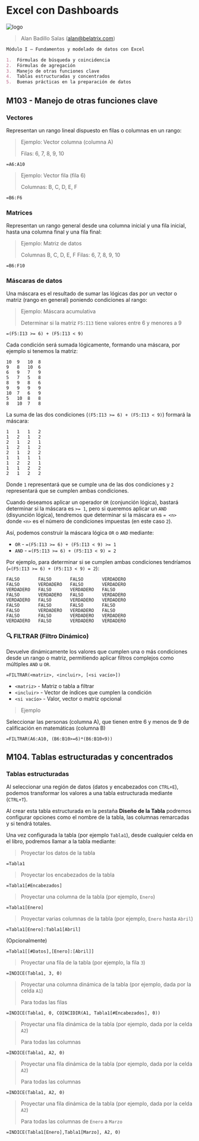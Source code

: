 # Excel con Dashboards

![logo](https://www.belatrix.com/wp-content/uploads/2023/08/belatrix-logosweb-1.png)

> Alan Badillo Salas (alan@belatrix.com)

```markdown
Módulo I – Fundamentos y modelado de datos con Excel

1.	Fórmulas de búsqueda y coincidencia
2.	Fórmulas de agregación
3.	Manejo de otras funciones clave
4.	Tablas estructuradas y concentrados
5.	Buenas prácticas en la preparación de datos
```

## M103 - Manejo de otras funciones clave

### Vectores

Representan un rango lineal dispuesto en filas o columnas en un rango:

> Ejemplo: Vector columna (columna A)
>
> Filas: 6, 7, 8, 9, 10

```excel
=A6:A10
```


> Ejemplo: Vector fila (fila 6)
>
> Columnas: B, C, D, E, F

```excel
=B6:F6
```

### Matrices

Representan un rango general desde una columna inicial y una fila inicial, hasta una columna final y una fila final:

> Ejemplo: Matriz de datos
>
> Columnas B, C, D, E, F
> Filas: 6, 7, 8, 9, 10

```excel
=B6:F10
```

### Máscaras de datos

Una máscara es el resultado de sumar las lógicas das por un vector o matriz (rango en general) poniendo condiciones al rango:

> Ejemplo: Máscara acumulativa
> 
> Determinar si la matriz `F5:I13` tiene valores entre 6 y menores a 9

```excel
=(F5:I13 >= 6) + (F5:I13 < 9) 
```

Cada condición será sumada lógicamente, formando una máscara, por ejemplo si tenemos la matriz:

```text
10	9	10	8
9	8	10	6
6	9	7	9
5	7	5	8
8	9	8	6
9	9	9	9
10	7	6	9
5	10	8	8
8	10	7	8
```

La suma de las dos condiciones (`(F5:I13 >= 6) + (F5:I13 < 9)`) formará la máscara:

```text
1	1	1	2
1	2	1	2
2	1	2	1
1	2	1	2
2	1	2	2
1	1	1	1
1	2	2	1
1	1	2	2
2	1	2	2
```

Donde `1` representará que se cumple una de las dos condiciones y `2` representará que se cumplen ambas condiciones.

Cuando deseamos aplicar un operador `OR` (conjunción lógica), bastará determinar si la máscara es `>= 1`, pero si queremos aplicar un `AND` (disyunción lógica), tendremos que determinar si la máscara es `= <n>` donde `<n>` es el número de condiciones impuestas (en este caso `2`).

Así, podemos construir la máscara lógica `OR` o `AND` mediante:

* `OR` - `=(F5:I13 >= 6) + (F5:I13 < 9) >= 1`
* `AND` - `=(F5:I13 >= 6) + (F5:I13 < 9) = 2`

Por ejemplo, para determinar si se cumplen ambas condiciones tendríamos (`=(F5:I13 >= 6) + (F5:I13 < 9) = 2`):

```text
FALSO       FALSO       FALSO       VERDADERO
FALSO	    VERDADERO	FALSO	    VERDADERO
VERDADERO	FALSO	    VERDADERO	FALSO
FALSO	    VERDADERO	FALSO	    VERDADERO
VERDADERO	FALSO	    VERDADERO	VERDADERO
FALSO	    FALSO	    FALSO	    FALSO
FALSO	    VERDADERO	VERDADERO	FALSO
FALSO	    FALSO	    VERDADERO	VERDADERO
VERDADERO	FALSO	    VERDADERO	VERDADERO
```

### 🔍 FILTRAR (Filtro Dinámico)

Devuelve dinámicamente los valores que cumplen una o más condiciones desde un rango o matriz, permitiendo aplicar filtros complejos como múltiples `AND` u `OR`.

```text
=FILTRAR(<matriz>, <incluir>, [<si vacío>])
```

* `<matriz>` - Matriz o tabla a filtrar
* `<incluir>` - Vector de índices que cumplen la condición
* `<si vacío>` - Valor, vector o matriz opcional

> Ejemplo

Seleccionar las personas (columna A), que tienen entre 6 y menos de 9 de calificación en matemáticas (columna B)

```excel
=FILTRAR(A6:A10, (B6:B10>=6)*(B6:B10<9))
```

## M104. Tablas estructuradas y concentrados

### Tablas estructuradas

Al seleccionar una región de datos (datos y encabezados con `CTRL+E`), podemos transformar los valores a una tabla estructurada mediante (`CTRL+T`).

Al crear esta tabla estructurada en la pestaña **Diseño de la Tabla** podremos configurar opciones como el nombre de la tabla, las columnas remarcadas y si tendrá totales.

Una vez configurada la tabla (por ejemplo `Tabla1`), desde cualquier celda en el libro, podremos llamar a la tabla mediante:

> Proyectar los datos de la tabla

```excel
=Tabla1
```

> Proyectar los encabezados de la tabla

```excel
=Tabla1[#Encabezados]
```

> Proyectar una columna de la tabla (por ejemplo, `Enero`)

```excel
=Tabla1[Enero]
```

> Proyectar varias columnas de la tabla (por ejemplo, `Enero` hasta `Abril`)

```excel
=Tabla1[Enero]:Tabla1[Abril]
```

(Opcionalmente)

```excel
=Tabla1[[#Datos],[Enero]:[Abril]]
```

> Proyectar una fila de la tabla (por ejemplo, la fila `3`)

```excel
=INDICE(Tabla1, 3, 0)
```

> Proyectar una columna dinámica de la tabla (por ejemplo, dada por la celda `A1`)
>
> Para todas las filas

```excel
=INDICE(Tabla1, 0, COINCIDIR(A1, Tabla1[#Encabezados], 0))
```

> Proyectar una fila dinámica de la tabla (por ejemplo, dada por la celda `A2`)
>
> Para todas las columnas

```excel
=INDICE(Tabla1, A2, 0)
```

> Proyectar una fila dinámica de la tabla (por ejemplo, dada por la celda `A2`)
>
> Para todas las columnas

```excel
=INDICE(Tabla1, A2, 0)
```

> Proyectar una fila dinámica de la tabla (por ejemplo, dada por la celda `A2`)
>
> Para todas las columnas de `Enero` a `Marzo`

```excel
=INDICE(Tabla1[Enero],Tabla1[Marzo], A2, 0)
```